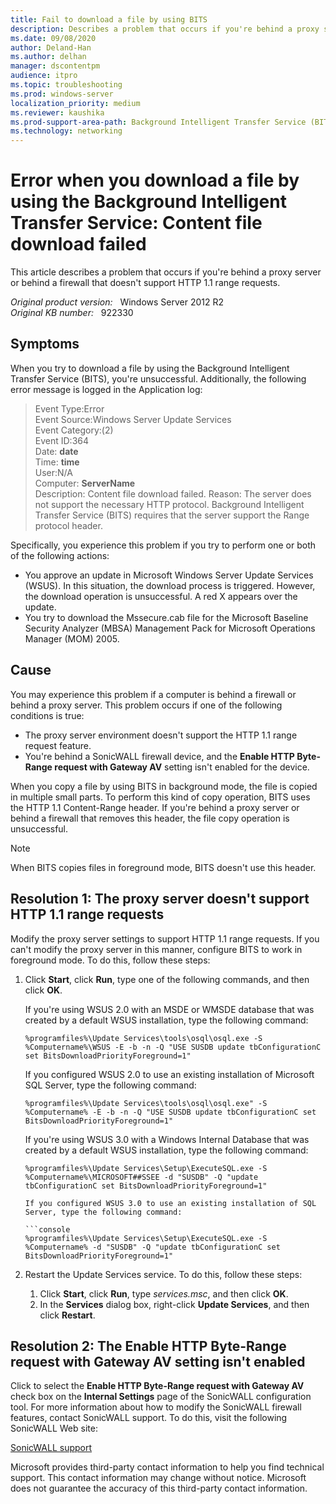 ```yaml
---
title: Fail to download a file by using BITS
description: Describes a problem that occurs if you're behind a proxy server or behind a firewall that doesn't support HTTP 1.1 range requests.
ms.date: 09/08/2020
author: Deland-Han
ms.author: delhan
manager: dscontentpm
audience: itpro
ms.topic: troubleshooting
ms.prod: windows-server
localization_priority: medium
ms.reviewer: kaushika
ms.prod-support-area-path: Background Intelligent Transfer Service (BITS)
ms.technology: networking
---
```

# Error when you download a file by using the Background Intelligent Transfer Service: Content file download failed

This article describes a problem that occurs if you're behind a proxy server or behind a firewall that doesn't support HTTP 1.1 range requests.

_Original product version:_ &nbsp; Windows Server 2012 R2  
_Original KB number:_ &nbsp; 922330

## Symptoms

When you try to download a file by using the Background Intelligent Transfer Service (BITS), you're unsuccessful. Additionally, the following error message is logged in the Application log:

> Event Type:Error  
Event Source:Windows Server Update Services  
Event Category:(2)  
Event ID:364  
Date: **date**  
Time: **time**  
User:N/A  
Computer: **ServerName**  
Description: Content file download failed. Reason: The server does not support the necessary HTTP protocol. Background Intelligent Transfer Service (BITS) requires that the server support the Range protocol header.

Specifically, you experience this problem if you try to perform one or both of the following actions:

- You approve an update in Microsoft Windows Server Update Services (WSUS). In this situation, the download process is triggered. However, the download operation is unsuccessful. A red X appears over the update.
- You try to download the Mssecure.cab file for the Microsoft Baseline Security Analyzer (MBSA) Management Pack for Microsoft Operations Manager (MOM) 2005.

## Cause

You may experience this problem if a computer is behind a firewall or behind a proxy server. This problem occurs if one of the following conditions is true:

- The proxy server environment doesn't support the HTTP 1.1 range request feature.
- You're behind a SonicWALL firewall device, and the **Enable HTTP Byte-Range request with Gateway AV** setting isn't enabled for the device.

When you copy a file by using BITS in background mode, the file is copied in multiple small parts. To perform this kind of copy operation, BITS uses the HTTP 1.1 Content-Range header. If you're behind a proxy server or behind a firewall that removes this header, the file copy operation is unsuccessful.

> [!NOTE]
> When BITS copies files in foreground mode, BITS doesn't use this header.

## Resolution 1: The proxy server doesn't support HTTP 1.1 range requests

Modify the proxy server settings to support HTTP 1.1 range requests. If you can't modify the proxy server in this manner, configure BITS to work in foreground mode. To do this, follow these steps:

1. Click **Start**, click **Run**, type one of the following commands, and then click **OK**.

    If you're using WSUS 2.0 with an MSDE or WMSDE database that was created by a default WSUS installation, type the following command:
  
    ```console
    %programfiles%\Update Services\tools\osql\osql.exe -S %Computername%\WSUS -E -b -n -Q "USE SUSDB update tbConfigurationC set BitsDownloadPriorityForeground=1"
    ```
  
    If you configured WSUS 2.0 to use an existing installation of Microsoft SQL Server, type the following command:
  
    ```console
    %programfiles%\Update Services\tools\osql\osql.exe" -S %Computername% -E -b -n -Q "USE SUSDB update tbConfigurationC set BitsDownloadPriorityForeground=1"
    ```
  
    If you're using WSUS 3.0 with a Windows Internal Database that was created by a default WSUS installation, type the following command:
  
    ```console
    %programfiles%\Update Services\Setup\ExecuteSQL.exe -S %Computername%\MICROSOFT##SSEE -d "SUSDB" -Q "update tbConfigurationC set BitsDownloadPriorityForeground=1"
  
    If you configured WSUS 3.0 to use an existing installation of SQL Server, type the following command:
  
    ```console
    %programfiles%\Update Services\Setup\ExecuteSQL.exe -S %Computername% -d "SUSDB" -Q "update tbConfigurationC set BitsDownloadPriorityForeground=1"
    ```

2. Restart the Update Services service. To do this, follow these steps:
    1. Click **Start**, click **Run**, type *services.msc*, and then click **OK**.
    2. In the **Services** dialog box, right-click **Update Services**, and then click **Restart**.
  
## Resolution 2: The Enable HTTP Byte-Range request with Gateway AV setting isn't enabled

Click to select the **Enable HTTP Byte-Range request with Gateway AV** check box on the **Internal Settings** page of the SonicWALL configuration tool. For more information about how to modify the SonicWALL firewall features, contact SonicWALL support. To do this, visit the following SonicWALL Web site:

[SonicWALL support](https://www.sonicwall.com/support)

Microsoft provides third-party contact information to help you find technical support. This contact information may change without notice. Microsoft does not guarantee the accuracy of this third-party contact information.
